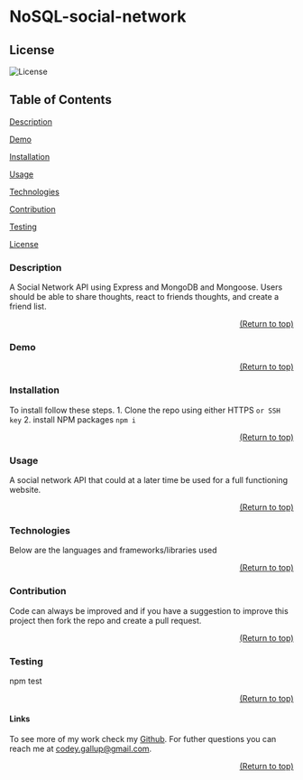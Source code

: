  <a name="readme-top"></a>

  # NoSQL-social-network

  ## License 
  ![License](https://img.shields.io/badge/license-MIT-00beef)

  ## Table of Contents
  [Description](#description)
  
  [Demo](#demo)

  [Installation](#installation)

  [Usage](#usage)

  [Technologies](#technologies)

  [Contribution](#contribution)

  [Testing](#test)
  
  [License](#license)

  ### Description
  
  A Social Network API using Express and MongoDB and Mongoose. Users should be able to share thoughts, react to friends thoughts, and create a friend list. 

  <p align="right"><a href="#readme-top">(Return to top)</a></p>

  ### Demo

  

  <p align="right"><a href="#readme-top">(Return to top)</a></p>
  
  ### Installation

  To install follow these steps. 1. Clone the repo using either HTTPS `` or SSH key ``
 2. install NPM packages `npm i`

  <p align="right"><a href="#readme-top">(Return to top)</a></p>

  ### Usage

  A social network API that could at a later time be used for a full functioning website.

  <p align="right"><a href="#readme-top">(Return to top)</a></p>

  ### Technologies

  Below are the languages and frameworks/libraries used

  <p align="right"><a href="#readme-top">(Return to top)</a></p>

  ### Contribution

  Code can always be improved and if you have a suggestion to improve this project then fork the repo and create a pull request.

  <p align="right"><a href="#readme-top">(Return to top)</a></p>

  ### Testing

  npm test

  <p align="right"><a href="#readme-top">(Return to top)</a></p>

  #### Links

  To see more of my work check my [Github](https://github.com/Codeyg12). For futher questions you can reach me at codey.gallup@gmail.com.
  
  <p align="right"><a href="#readme-top">(Return to top)</a></p>
